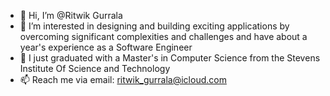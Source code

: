 - 👋 Hi, I’m @Ritwik Gurrala
- 👀 I’m interested in designing and building exciting applications by overcoming significant complexities and challenges and have about a year's experience as a Software Engineer
- 🌱 I just graduated with a Master's in Computer Science from the Stevens Institute Of Science and Technology
- 📫 Reach me via email: ritwik_gurrala@icloud.com

<!---
MedhaRudra/MedhaRudra is a ✨ special ✨ repository because its `README.md` (this file) appears on your GitHub profile.
You can click the Preview link to take a look at your changes.
--->
